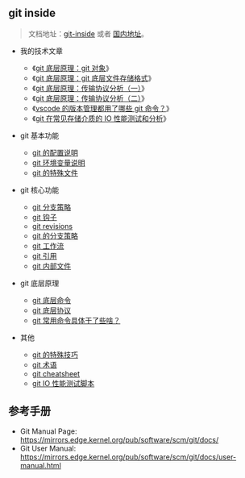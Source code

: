 ## git inside

> 文档地址：[git-inside](https://xiaowenxia.github.io/git-inside/) 或者 [国内地址](https://xiaowenxia.gitee.io/git-inside/)。

- 我的技术文章

  - 《[git 底层原理：git 对象](./blogs/git-internal.objects.md)》
  - 《[git 底层原理：git 底层文件存储格式](./blogs/git-internal.struct.md)》
  - 《[git 底层原理：传输协议分析（一）](./blogs/git-internal.protocol.part1.md)》
  - 《[git 底层原理：传输协议分析（二）](./blogs/git-internal.protocol.part2.md)》
  - 《[vscode 的版本管理都用了哪些 git 命令？](./blogs/git-vscode.md)》
  - 《[git 在常见存储介质的 IO 性能测试和分析](./blogs/git-internal.iobenchmark.md)》

- git 基本功能
  - [git 的配置说明](./git-config.md)
  - [git 环境变量说明](./git-env.md)
  - [git 的特殊文件](./git-internal-files.md)
- git 核心功能
  - [git 分支策略](./git-branch.md)
  - [git 钩子](./git-hooks.md)
  - [git revisions](./git-revisions.md)
  - [git 的分支策略](./git-branch.md)
  - [git 工作流](./git-workflow.md)
  - [git 引用](./git-refs.md)
  - [git 内部文件](./git-internal-files.md)
- git 底层原理

  - [git 底层命令](./git-internal-commands.md)
  - [git 底层协议](./git-internal-protocol.md)
  - [git 常用命令具体干了些啥？](./git-internal-operations.md)

- 其他
  - [git 的特殊技巧](./git-tips.md)
  - [git 术语](./git-glossary.md)
  - [git cheatsheet](./git-cheatsheet.md)
  - [git IO 性能测试脚本](./tools/git-io-benchmark.md)

## 参考手册

- Git Manual Page: https://mirrors.edge.kernel.org/pub/software/scm/git/docs/
- Git User Manual: https://mirrors.edge.kernel.org/pub/software/scm/git/docs/user-manual.html
